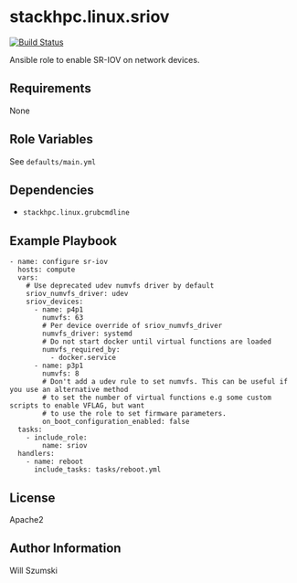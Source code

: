 stackhpc.linux.sriov
==============

[![Build Status](https://travis-ci.com/stackhpc/ansible-role-sriov.svg?branch=master)](https://travis-ci.com/stackhpc/ansible-role-sriov)

Ansible role to enable SR-IOV on network devices.

Requirements
------------
None

Role Variables
--------------

See `defaults/main.yml`

Dependencies
------------

- `stackhpc.linux.grubcmdline`

Example Playbook
----------------

```
- name: configure sr-iov
  hosts: compute
  vars:
    # Use deprecated udev numvfs driver by default
    sriov_numvfs_driver: udev
    sriov_devices:
      - name: p4p1
        numvfs: 63
        # Per device override of sriov_numvfs_driver
        numvfs_driver: systemd
        # Do not start docker until virtual functions are loaded
        numvfs_required_by:
          - docker.service
      - name: p3p1
        numvfs: 8
        # Don't add a udev rule to set numvfs. This can be useful if you use an alternative method
        # to set the number of virtual functions e.g some custom scripts to enable VFLAG, but want
        # to use the role to set firmware parameters.
        on_boot_configuration_enabled: false
  tasks:
    - include_role:
        name: sriov
  handlers:
    - name: reboot
      include_tasks: tasks/reboot.yml
```

License
-------

Apache2

Author Information
------------------

Will Szumski
